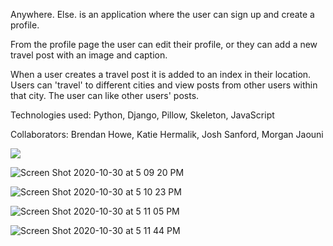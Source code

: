 


Anywhere. Else. is an application where the user can sign up and create a profile.

From the profile page the user can edit their profile, or they can add a new travel post with an image and caption.

When a user creates a travel post it is added to an index in their location. Users can 'travel' to different cities and view posts from other users within that city. The user can like other users' posts. 


Technologies used: Python, Django, Pillow, Skeleton, JavaScript


Collaborators: Brendan Howe, Katie Hermalik, Josh Sanford, Morgan Jaouni



![](https://files.slack.com/files-pri/T0351JZQ0-F01E3NP7NBT/copy_of_wayfarer_project_erd.png)





![Screen Shot 2020-10-30 at 5 09 20 PM](https://media.git.generalassemb.ly/user/31017/files/b8c05980-1ad2-11eb-9f18-fe293de93cd5)



![Screen Shot 2020-10-30 at 5 10 23 PM](https://media.git.generalassemb.ly/user/31017/files/de4d6300-1ad2-11eb-95c0-3559a595661d)



![Screen Shot 2020-10-30 at 5 11 05 PM](https://media.git.generalassemb.ly/user/31017/files/f329f680-1ad2-11eb-8d5a-9e7ac44ddfb5)




![Screen Shot 2020-10-30 at 5 11 44 PM](https://media.git.generalassemb.ly/user/31017/files/0a68e400-1ad3-11eb-898b-dcad9384cb7c)
